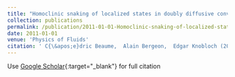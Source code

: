 ```yaml
---
title: "Homoclinic snaking of localized states in doubly diffusive convection"
collection: publications
permalink: /publication/2011-01-01-Homoclinic-snaking-of-localized-states-in-doubly-diffusive-convection
date: 2011-01-01
venue: 'Physics of Fluids'
citation: ' C{\&apos;e}dric Beaume,  Alain Bergeon,  Edgar Knobloch (2011) &quot;Homoclinic snaking of localized states in doubly diffusive convection.&quot; <i>Physics of Fluids</i>. 23, 094102.'
---
```

Use [Google Scholar](https://scholar.google.com/scholar?q=Homoclinic+snaking+of+localized+states+in+doubly+diffusive+convection){:target="_blank"} for full citation